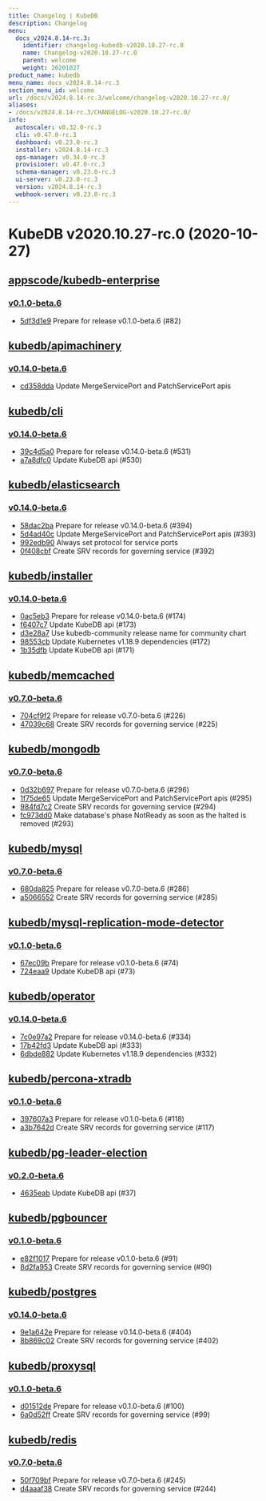 ```yaml
---
title: Changelog | KubeDB
description: Changelog
menu:
  docs_v2024.8.14-rc.3:
    identifier: changelog-kubedb-v2020.10.27-rc.0
    name: Changelog-v2020.10.27-rc.0
    parent: welcome
    weight: 20201027
product_name: kubedb
menu_name: docs_v2024.8.14-rc.3
section_menu_id: welcome
url: /docs/v2024.8.14-rc.3/welcome/changelog-v2020.10.27-rc.0/
aliases:
- /docs/v2024.8.14-rc.3/CHANGELOG-v2020.10.27-rc.0/
info:
  autoscaler: v0.32.0-rc.3
  cli: v0.47.0-rc.3
  dashboard: v0.23.0-rc.3
  installer: v2024.8.14-rc.3
  ops-manager: v0.34.0-rc.3
  provisioner: v0.47.0-rc.3
  schema-manager: v0.23.0-rc.3
  ui-server: v0.23.0-rc.3
  version: v2024.8.14-rc.3
  webhook-server: v0.23.0-rc.3
---
```


# KubeDB v2020.10.27-rc.0 (2020-10-27)


## [appscode/kubedb-enterprise](https://github.com/appscode/kubedb-enterprise)

### [v0.1.0-beta.6](https://github.com/appscode/kubedb-enterprise/releases/tag/v0.1.0-beta.6)

- [5df3d1e9](https://github.com/appscode/kubedb-enterprise/commit/5df3d1e9) Prepare for release v0.1.0-beta.6 (#82)



## [kubedb/apimachinery](https://github.com/kubedb/apimachinery)

### [v0.14.0-beta.6](https://github.com/kubedb/apimachinery/releases/tag/v0.14.0-beta.6)

- [cd358dda](https://github.com/kubedb/apimachinery/commit/cd358dda) Update MergeServicePort and PatchServicePort apis



## [kubedb/cli](https://github.com/kubedb/cli)

### [v0.14.0-beta.6](https://github.com/kubedb/cli/releases/tag/v0.14.0-beta.6)

- [39c4d5a0](https://github.com/kubedb/cli/commit/39c4d5a0) Prepare for release v0.14.0-beta.6 (#531)
- [a7a8dfc0](https://github.com/kubedb/cli/commit/a7a8dfc0) Update KubeDB api (#530)



## [kubedb/elasticsearch](https://github.com/kubedb/elasticsearch)

### [v0.14.0-beta.6](https://github.com/kubedb/elasticsearch/releases/tag/v0.14.0-beta.6)

- [58dac2ba](https://github.com/kubedb/elasticsearch/commit/58dac2ba) Prepare for release v0.14.0-beta.6 (#394)
- [5d4ad40c](https://github.com/kubedb/elasticsearch/commit/5d4ad40c) Update MergeServicePort and PatchServicePort apis (#393)
- [992edb90](https://github.com/kubedb/elasticsearch/commit/992edb90) Always set protocol for service ports
- [0f408cbf](https://github.com/kubedb/elasticsearch/commit/0f408cbf) Create SRV records for governing service (#392)



## [kubedb/installer](https://github.com/kubedb/installer)

### [v0.14.0-beta.6](https://github.com/kubedb/installer/releases/tag/v0.14.0-beta.6)

- [0ac5eb3](https://github.com/kubedb/installer/commit/0ac5eb3) Prepare for release v0.14.0-beta.6 (#174)
- [f6407c7](https://github.com/kubedb/installer/commit/f6407c7) Update KubeDB api (#173)
- [d3e28a7](https://github.com/kubedb/installer/commit/d3e28a7) Use kubedb-community release name for community chart
- [98553cb](https://github.com/kubedb/installer/commit/98553cb) Update Kubernetes v1.18.9 dependencies (#172)
- [1b35dfb](https://github.com/kubedb/installer/commit/1b35dfb) Update KubeDB api (#171)



## [kubedb/memcached](https://github.com/kubedb/memcached)

### [v0.7.0-beta.6](https://github.com/kubedb/memcached/releases/tag/v0.7.0-beta.6)

- [704cf9f2](https://github.com/kubedb/memcached/commit/704cf9f2) Prepare for release v0.7.0-beta.6 (#226)
- [47039c68](https://github.com/kubedb/memcached/commit/47039c68) Create SRV records for governing service (#225)



## [kubedb/mongodb](https://github.com/kubedb/mongodb)

### [v0.7.0-beta.6](https://github.com/kubedb/mongodb/releases/tag/v0.7.0-beta.6)

- [0d32b697](https://github.com/kubedb/mongodb/commit/0d32b697) Prepare for release v0.7.0-beta.6 (#296)
- [1f75de65](https://github.com/kubedb/mongodb/commit/1f75de65) Update MergeServicePort and PatchServicePort apis (#295)
- [984fd7c2](https://github.com/kubedb/mongodb/commit/984fd7c2) Create SRV records for governing service (#294)
- [fc973dd0](https://github.com/kubedb/mongodb/commit/fc973dd0) Make database's phase NotReady as soon as the halted is removed (#293)



## [kubedb/mysql](https://github.com/kubedb/mysql)

### [v0.7.0-beta.6](https://github.com/kubedb/mysql/releases/tag/v0.7.0-beta.6)

- [680da825](https://github.com/kubedb/mysql/commit/680da825) Prepare for release v0.7.0-beta.6 (#286)
- [a5066552](https://github.com/kubedb/mysql/commit/a5066552) Create SRV records for governing service (#285)



## [kubedb/mysql-replication-mode-detector](https://github.com/kubedb/mysql-replication-mode-detector)

### [v0.1.0-beta.6](https://github.com/kubedb/mysql-replication-mode-detector/releases/tag/v0.1.0-beta.6)

- [67ec09b](https://github.com/kubedb/mysql-replication-mode-detector/commit/67ec09b) Prepare for release v0.1.0-beta.6 (#74)
- [724eaa9](https://github.com/kubedb/mysql-replication-mode-detector/commit/724eaa9) Update KubeDB api (#73)



## [kubedb/operator](https://github.com/kubedb/operator)

### [v0.14.0-beta.6](https://github.com/kubedb/operator/releases/tag/v0.14.0-beta.6)

- [7c0e97a2](https://github.com/kubedb/operator/commit/7c0e97a2) Prepare for release v0.14.0-beta.6 (#334)
- [17b42fd3](https://github.com/kubedb/operator/commit/17b42fd3) Update KubeDB api (#333)
- [6dbde882](https://github.com/kubedb/operator/commit/6dbde882) Update Kubernetes v1.18.9 dependencies (#332)



## [kubedb/percona-xtradb](https://github.com/kubedb/percona-xtradb)

### [v0.1.0-beta.6](https://github.com/kubedb/percona-xtradb/releases/tag/v0.1.0-beta.6)

- [397607a3](https://github.com/kubedb/percona-xtradb/commit/397607a3) Prepare for release v0.1.0-beta.6 (#118)
- [a3b7642d](https://github.com/kubedb/percona-xtradb/commit/a3b7642d) Create SRV records for governing service (#117)



## [kubedb/pg-leader-election](https://github.com/kubedb/pg-leader-election)

### [v0.2.0-beta.6](https://github.com/kubedb/pg-leader-election/releases/tag/v0.2.0-beta.6)

- [4635eab](https://github.com/kubedb/pg-leader-election/commit/4635eab) Update KubeDB api (#37)



## [kubedb/pgbouncer](https://github.com/kubedb/pgbouncer)

### [v0.1.0-beta.6](https://github.com/kubedb/pgbouncer/releases/tag/v0.1.0-beta.6)

- [e82f1017](https://github.com/kubedb/pgbouncer/commit/e82f1017) Prepare for release v0.1.0-beta.6 (#91)
- [8d2fa953](https://github.com/kubedb/pgbouncer/commit/8d2fa953) Create SRV records for governing service (#90)



## [kubedb/postgres](https://github.com/kubedb/postgres)

### [v0.14.0-beta.6](https://github.com/kubedb/postgres/releases/tag/v0.14.0-beta.6)

- [9e1a642e](https://github.com/kubedb/postgres/commit/9e1a642e) Prepare for release v0.14.0-beta.6 (#404)
- [8b869c02](https://github.com/kubedb/postgres/commit/8b869c02) Create SRV records for governing service (#402)



## [kubedb/proxysql](https://github.com/kubedb/proxysql)

### [v0.1.0-beta.6](https://github.com/kubedb/proxysql/releases/tag/v0.1.0-beta.6)

- [d01512de](https://github.com/kubedb/proxysql/commit/d01512de) Prepare for release v0.1.0-beta.6 (#100)
- [6a0d52ff](https://github.com/kubedb/proxysql/commit/6a0d52ff) Create SRV records for governing service (#99)



## [kubedb/redis](https://github.com/kubedb/redis)

### [v0.7.0-beta.6](https://github.com/kubedb/redis/releases/tag/v0.7.0-beta.6)

- [50f709bf](https://github.com/kubedb/redis/commit/50f709bf) Prepare for release v0.7.0-beta.6 (#245)
- [d4aaaf38](https://github.com/kubedb/redis/commit/d4aaaf38) Create SRV records for governing service (#244)




